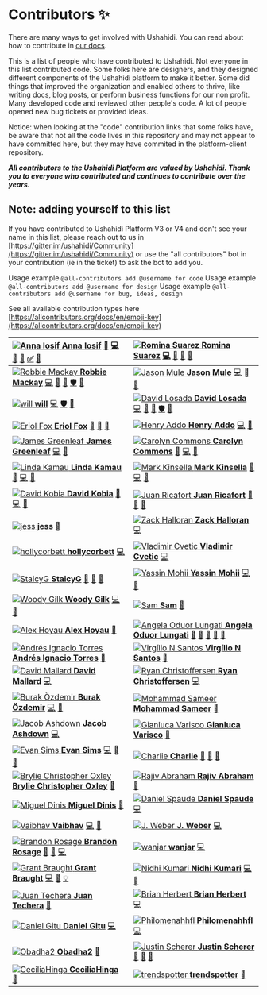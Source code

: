 # Contributors ✨

There are many ways to get involved with Ushahidi. You can read about how to contribute in [our docs](https://docs.ushahidi.com/platform-developer-documentation/contributing-or-getting-involved).

This is a list of people who have contributed to Ushahidi. Not everyone in this list contributed code. Some folks here are designers, and they designed different components of the Ushahidi platform to make it better. Some did things that improved the organization and enabled others to thrive, like writing docs, blog posts, or perform business functions for our non profit. Many developed code and reviewed other people's code. A lot of people opened new bug tickets or provided ideas.

Notice: when looking at the "code" contribution links that some folks have, be aware that not all the code lives in this repository and may not appear to have committed here, but they may have commited in the platform-client repository.

_**All contributors to the Ushahidi Platform are valued by Ushahidi. Thank you to everyone who contributed and continues to contribute over the years.**_

## Note: adding yourself to this list

If you have contributed to Ushahidi Platform V3 or V4 and don't see your name in this list, please reach out to us in [https://gitter.im/ushahidi/Community](https://gitter.im/ushahidi/Community) or use the "all contributors" bot in your contribution \(ie in the ticket\) to ask the bot to add you.

Usage example `@all-contributors add @username for code` Usage example `@all-contributors add @username for design` Usage example `@all-contributors add @username for bug, ideas, design`

See all available contribution types here [https://allcontributors.org/docs/en/emoji-key](https://allcontributors.org/docs/en/emoji-key)

| [![Anna Iosif](https://avatars3.githubusercontent.com/u/8624777?v=4) **Anna Iosif**](https://github.com/Angamanga) [📖](https://github.com/ushahidi/platform/commits?author=Angamanga) [💻](https://github.com/ushahidi/platform/commits?author=Angamanga) [🐛](https://github.com/ushahidi/platform/issues?q=author%3AAngamanga) [👀](contributors-to-ushahidi.md#review-Angamanga) [✅](contributors-to-ushahidi.md#tutorial-Angamanga) [🤔](contributors-to-ushahidi.md#ideas-Angamanga) | [![Romina Suarez](https://avatars0.githubusercontent.com/u/2434401?v=4) **Romina Suarez**](https://github.com/rowasc) [💻](https://github.com/ushahidi/platform/commits?author=rowasc) [📖](https://github.com/ushahidi/platform/commits?author=rowasc) [🤔](contributors-to-ushahidi.md#ideas-rowasc) [👀](contributors-to-ushahidi.md#review-rowasc) |
| :--- | :--- |
| [![Robbie Mackay](https://avatars2.githubusercontent.com/u/7965?v=4) **Robbie Mackay**](http://robbiemackay.com) [💻](https://github.com/ushahidi/platform/commits?author=rjmackay) [👀](contributors-to-ushahidi.md#review-rjmackay) [🤔](contributors-to-ushahidi.md#ideas-rjmackay) [🛡️](contributors-to-ushahidi.md#security-rjmackay) [🐛](https://github.com/ushahidi/platform/issues?q=author%3Arjmackay) | [![Jason Mule](https://avatars0.githubusercontent.com/u/150815?v=4) **Jason Mule**](https://github.com/jasonmule) [💻](https://github.com/ushahidi/platform/commits?author=jasonmule) [🐛](https://github.com/ushahidi/platform/issues?q=author%3Ajasonmule) [👀](contributors-to-ushahidi.md#review-jasonmule) |
| [![will](https://avatars3.githubusercontent.com/u/2694405?v=4) **will**](https://github.com/willdoran) [💻](https://github.com/ushahidi/platform/commits?author=willdoran) [🛡️](contributors-to-ushahidi.md#security-willdoran) [👀](contributors-to-ushahidi.md#review-willdoran) | [![David Losada](https://avatars3.githubusercontent.com/u/467393?v=4) **David Losada**](http://tuxpiper.com) [💻](https://github.com/ushahidi/platform/commits?author=tuxpiper) [👀](contributors-to-ushahidi.md#review-tuxpiper) [🤔](contributors-to-ushahidi.md#ideas-tuxpiper) [🛡️](contributors-to-ushahidi.md#security-tuxpiper) [🐛](https://github.com/ushahidi/platform/issues?q=author%3Atuxpiper) |
| [![Eriol Fox](https://avatars0.githubusercontent.com/u/11681324?v=4) **Eriol Fox**](http://www.erioldoesdesign.com) [🎨](contributors-to-ushahidi.md#design-Erioldoesdesign) [📖](https://github.com/ushahidi/platform/commits?author=Erioldoesdesign) [🤔](contributors-to-ushahidi.md#ideas-Erioldoesdesign) | [![Henry Addo](https://avatars0.githubusercontent.com/u/73175?v=4) **Henry Addo**](http://www.addhen.org) [💻](https://github.com/ushahidi/platform/commits?author=eyedol) [👀](contributors-to-ushahidi.md#review-eyedol) |
| [![James Greenleaf](https://avatars0.githubusercontent.com/u/915878?v=4) **James Greenleaf**](https://james.greenle.af) [💻](https://github.com/ushahidi/platform/commits?author=aMoniker) [👀](contributors-to-ushahidi.md#review-aMoniker) | [![Carolyn Commons](https://avatars0.githubusercontent.com/u/8941223?v=4) **Carolyn Commons**](https://github.com/crcommons) [👀](contributors-to-ushahidi.md#review-crcommons) [💻](https://github.com/ushahidi/platform/commits?author=crcommons) [🤔](contributors-to-ushahidi.md#ideas-crcommons) |
| [![Linda Kamau](https://avatars3.githubusercontent.com/u/155218?v=4) **Linda Kamau**](http://www.codediva.co.ke) [👀](contributors-to-ushahidi.md#review-kamaulynder) [💻](https://github.com/ushahidi/platform/commits?author=kamaulynder) [🤔](contributors-to-ushahidi.md#ideas-kamaulynder) | [![Mark Kinsella](https://avatars0.githubusercontent.com/u/6600708?v=4) **Mark Kinsella**](https://github.com/kinstelli) [👀](contributors-to-ushahidi.md#review-kinstelli) [💻](https://github.com/ushahidi/platform/commits?author=kinstelli) [🤔](contributors-to-ushahidi.md#ideas-kinstelli) |
| [![David Kobia](https://avatars3.githubusercontent.com/u/184092?v=4) **David Kobia**](http://www.kobia.net) [👀](contributors-to-ushahidi.md#review-dkobia) [💻](https://github.com/ushahidi/platform/commits?author=dkobia) [🤔](contributors-to-ushahidi.md#ideas-dkobia) | [![Juan Ricafort](https://avatars1.githubusercontent.com/u/37776843?v=4) **Juan Ricafort**](https://github.com/jrtricafort) [🤔](contributors-to-ushahidi.md#ideas-jrtricafort) [🐛](https://github.com/ushahidi/platform/issues?q=author%3Ajrtricafort) [💼](contributors-to-ushahidi.md#business-jrtricafort) |
| [![jess](https://avatars3.githubusercontent.com/u/7316730?v=4) **jess**](http://jessachandler.com) [📖](https://github.com/ushahidi/platform/commits?author=monkeywithacupcake) | [![Zack Halloran](https://avatars0.githubusercontent.com/u/446225?v=4) **Zack Halloran**](https://github.com/zhalloran) [💻](https://github.com/ushahidi/platform/commits?author=zhalloran) |
| [![hollycorbett](https://avatars2.githubusercontent.com/u/849131?v=4) **hollycorbett**](https://github.com/hollycorbett) [💻](https://github.com/ushahidi/platform/commits?author=hollycorbett) | [![Vladimir Cvetic](https://avatars1.githubusercontent.com/u/644800?v=4) **Vladimir Cvetic**](http://ferdinand.rs) [💻](https://github.com/ushahidi/platform/commits?author=cvele) |
| [![StaicyG](https://avatars0.githubusercontent.com/u/25605883?v=4) **StaicyG**](https://github.com/StaicyG) [🤔](contributors-to-ushahidi.md#ideas-StaicyG) [📖](https://github.com/ushahidi/platform/commits?author=StaicyG) [💬](contributors-to-ushahidi.md#question-StaicyG) | [![Yassin Mohii](https://avatars0.githubusercontent.com/u/6831661?v=4) **Yassin Mohii**](https://github.com/ymohii) [💻](https://github.com/ushahidi/platform/commits?author=ymohii) [👀](contributors-to-ushahidi.md#review-ymohii) |
| [![Woody Gilk](https://avatars3.githubusercontent.com/u/38203?v=4) **Woody Gilk**](https://www.shadowhand.com/) [💻](https://github.com/ushahidi/platform/commits?author=shadowhand) [👀](contributors-to-ushahidi.md#review-shadowhand) | [![Sam](https://avatars0.githubusercontent.com/u/958800?v=4) **Sam**](https://github.com/samtheson) [📖](https://github.com/ushahidi/platform/commits?author=samtheson) |
| [![Alex Hoyau](https://avatars0.githubusercontent.com/u/715377?v=4) **Alex Hoyau**](https://lexoyo.me) [📖](https://github.com/ushahidi/platform/commits?author=lexoyo) | [![Angela Oduor Lungati](https://avatars1.githubusercontent.com/u/721918?v=4) **Angela Oduor Lungati**](https://github.com/aoduor) [📖](https://github.com/ushahidi/platform/commits?author=aoduor) [🤔](contributors-to-ushahidi.md#ideas-aoduor) [🐛](https://github.com/ushahidi/platform/issues?q=author%3Aaoduor) [💬](contributors-to-ushahidi.md#question-aoduor) [💼](contributors-to-ushahidi.md#business-aoduor) |
| [![Andr&#xE9;s Ignacio Torres](https://avatars3.githubusercontent.com/u/26191851?v=4) **Andrés Ignacio Torres**](http://aitorres.com.ve) [📖](https://github.com/ushahidi/platform/commits?author=aitorres) | [![Virg&#xED;lio N Santos](https://avatars0.githubusercontent.com/u/276746?v=4) **Virgílio N Santos**](https://github.com/virgilio) [📖](https://github.com/ushahidi/platform/commits?author=virgilio) |
| [![David Mallard](https://avatars3.githubusercontent.com/u/3615012?v=4) **David Mallard**](https://davidmallard.id.au/) [💻](https://github.com/ushahidi/platform/commits?author=tobiasziegler) | [![Ryan Christoffersen](https://avatars3.githubusercontent.com/u/12519942?v=4) **Ryan Christoffersen**](https://ryanchristo.com/) [💻](https://github.com/ushahidi/platform/commits?author=ryanchristo) |
| [![Burak &#xD6;zdemir](https://avatars3.githubusercontent.com/u/5355510?v=4) **Burak Özdemir**](https://ozdemirburak.com) [💻](https://github.com/ushahidi/platform/commits?author=ozdemirburak) [🐛](https://github.com/ushahidi/platform/issues?q=author%3Aozdemirburak) | [![Mohammad Sameer](https://avatars1.githubusercontent.com/u/28915865?v=4) **Mohammad Sameer**](http://m-sameer.github.io) [📖](https://github.com/ushahidi/platform/commits?author=m-sameer) |
| [![Jacob Ashdown](https://avatars3.githubusercontent.com/u/677893?v=4) **Jacob Ashdown**](http://www.coherent.technology) [💻](https://github.com/ushahidi/platform/commits?author=jcbashdown) | [![Gianluca Varisco](https://avatars3.githubusercontent.com/u/945486?v=4) **Gianluca Varisco**](https://github.com/gvarisco) [📖](https://github.com/ushahidi/platform/commits?author=gvarisco) |
| [![Evan Sims](https://avatars2.githubusercontent.com/u/3093?v=4) **Evan Sims**](https://keybase.io/evansims) [💻](https://github.com/ushahidi/platform/commits?author=evansims) [🐛](https://github.com/ushahidi/platform/issues?q=author%3Aevansims) [👀](contributors-to-ushahidi.md#review-evansims) | [![Charlie](https://avatars0.githubusercontent.com/u/1618793?v=4) **Charlie**](https://github.com/caharding) [📖](https://github.com/ushahidi/platform/commits?author=caharding) [🤔](contributors-to-ushahidi.md#ideas-caharding) [💼](contributors-to-ushahidi.md#business-caharding) |
| [![Brylie Christopher Oxley](https://avatars1.githubusercontent.com/u/17307?v=4) **Brylie Christopher Oxley**](https://bryliechristopheroxley.info) [📖](https://github.com/ushahidi/platform/commits?author=brylie) | [![Rajiv Abraham](https://avatars3.githubusercontent.com/u/214189?v=4) **Rajiv Abraham**](https://github.com/RAbraham) [📖](https://github.com/ushahidi/platform/commits?author=RAbraham) |
| [![Miguel Dinis](https://avatars0.githubusercontent.com/u/6632800?v=4) **Miguel Dinis**](https://github.com/MigDinny) [📖](https://github.com/ushahidi/platform/commits?author=MigDinny) | [![Daniel Spaude](https://avatars1.githubusercontent.com/u/249210?v=4) **Daniel Spaude**](https://github.com/spaudanjo) [💻](https://github.com/ushahidi/platform/commits?author=spaudanjo) |
| [![Vaibhav](https://avatars0.githubusercontent.com/u/863674?v=4) **Vaibhav**](http://recombine.net) [💻](https://github.com/ushahidi/platform/commits?author=vbhv) [🎨](contributors-to-ushahidi.md#design-vbhv) | [![J. Weber](https://avatars0.githubusercontent.com/u/28212184?v=4) **J. Weber**](http://www.jessicaweber.io) [💻](https://github.com/ushahidi/platform/commits?author=jessicaweberdev) |
| [![Brandon Rosage](https://avatars3.githubusercontent.com/u/1136279?v=4) **Brandon Rosage**](http://brandonrosage.com) [🎨](contributors-to-ushahidi.md#design-brandonrosage) [🐛](https://github.com/ushahidi/platform/issues?q=author%3Abrandonrosage) [💻](https://github.com/ushahidi/platform/commits?author=brandonrosage) | [![wanjar](https://avatars0.githubusercontent.com/u/8712110?v=4) **wanjar**](https://github.com/wanjar) [💻](https://github.com/ushahidi/platform/commits?author=wanjar) |
| [![Grant Braught](https://avatars3.githubusercontent.com/u/16962482?v=4) **Grant Braught**](http://users.dickinson.edu/~braught/) [💻](https://github.com/ushahidi/platform/commits?author=braughtg) [🐛](https://github.com/ushahidi/platform/issues?q=author%3Abraughtg) [💡](contributors-to-ushahidi.md#example-braughtg) | [![Nidhi Kumari](https://avatars3.githubusercontent.com/u/39872794?v=4) **Nidhi Kumari**](http://nidhikjha.github.io) [💻](https://github.com/ushahidi/platform/commits?author=NidhiKJha) [📝](contributors-to-ushahidi.md#blog-NidhiKJha) |
| [![Juan Techera](https://avatars1.githubusercontent.com/u/1594608?v=4) **Juan Techera**](https://github.com/jtechera) [📖](https://github.com/ushahidi/platform/commits?author=jtechera) | [![Brian Herbert](https://avatars2.githubusercontent.com/u/106068?v=4) **Brian Herbert**](http://brianherbert.com) [💻](https://github.com/ushahidi/platform/commits?author=brianherbert) |
| [![ Daniel Gitu](https://avatars1.githubusercontent.com/u/17337808?v=4)  **Daniel Gitu**](https://github.com/gitudaniel) [💻](https://github.com/ushahidi/platform/commits?author=gitudaniel) | [![Philomenahhfl](https://avatars0.githubusercontent.com/u/25051453?v=4) **Philomenahhfl**](https://github.com/Philomenahhfl) [💻](https://github.com/ushahidi/platform/commits?author=Philomenahhfl) |
| [![Obadha2](https://avatars1.githubusercontent.com/u/38259840?v=4) **Obadha2**](https://www.linkedin.com/in/walterobadha/) [🐛](https://github.com/ushahidi/platform/issues?q=author%3AObadha2) | [![Justin Scherer](https://avatars1.githubusercontent.com/u/29209303?v=4) **Justin Scherer**](https://www.justinscherer.xyz) [🎨](contributors-to-ushahidi.md#design-justinscherer) [🤔](contributors-to-ushahidi.md#ideas-justinscherer) [📓](contributors-to-ushahidi.md#userTesting-justinscherer) |
| [![CeciliaHinga](https://avatars1.githubusercontent.com/u/20906968?v=4) **CeciliaHinga**](https://github.com/CeciliaHinga) [📝](contributors-to-ushahidi.md#blog-CeciliaHinga) | [![trendspotter](https://avatars1.githubusercontent.com/u/15286128?v=4) **trendspotter**](https://github.com/trendspotter) [🐛](https://github.com/ushahidi/platform/issues?q=author%3Atrendspotter) |

